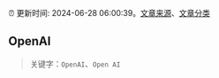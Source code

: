 :alarm_clock: 更新时间: 2024-06-28 06:00:39。[文章来源](/README.md)、[文章分类](/TAGS.md)

## OpenAI


> 关键字：`OpenAI`、`Open AI`



